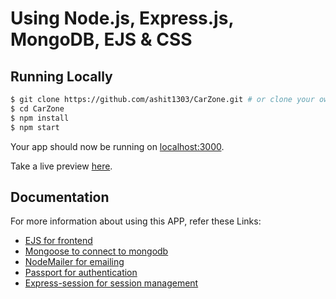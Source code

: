 # Using Node.js, Express.js, MongoDB, EJS & CSS

## Running Locally

```sh
$ git clone https://github.com/ashit1303/CarZone.git # or clone your own fork
$ cd CarZone
$ npm install
$ npm start

```

Your app should now be running on [localhost:3000](http://localhost:3000/).

Take a live preview [here](http://carzones.herokuapp.com/).


## Documentation

For more information about using this APP, refer these Links:

- [EJS for frontend](https://ejs.co)
- [Mongoose to connect to mongodb](https://www.npmjs.com/package/mongoose)
- [NodeMailer for emailing](https://nodemailer.com)
- [Passport for authentication](http://www.passportjs.org/)
- [Express-session for session management](https://www.npmjs.com/package/express-session)
